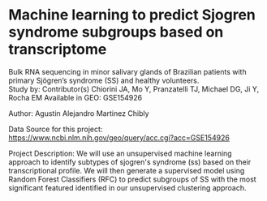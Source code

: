 # Machine learning to predict Sjogren syndrome subgroups based on transcriptome
Bulk RNA sequencing in minor salivary glands of Brazilian patients with primary Sjögren’s syndrome (SS) and healthy volunteers. \
Study by: Contributor(s)	Chiorini JA, Mo Y, Pranzatelli TJ, Michael DG, Ji Y, Rocha EM
Available in GEO: GSE154926 

Author:
Agustin Alejandro Martinez Chibly

Data Source for this project: https://www.ncbi.nlm.nih.gov/geo/query/acc.cgi?acc=GSE154926

Project Description: We will use an unsupervised machine learning approach to identify subtypes of sjogren's syndrome (ss) based on their transcriptional profile. We will then generate a supervised model using Random Forest Classifiers (RFC) to predict subgroups of SS with the most significant featured identified in our unsupervised clustering approach. 
